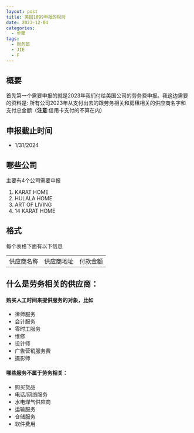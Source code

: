 ```yaml
---
layout: post
title: 美国1099申报的规则
date: 2023-12-04
categories:
  - 步骤
tags:
  - 财务部
  - JIE
  - F
---
```

## 概要
 
 首先第一个需要申报的就是2023年我们付给美国公司的劳务费申报。我这边需要的资料是: 所有公司2023年从支付出去的跟劳务相关和房租相关的供应商名字和支付总金额（**注意**:信用卡支付的不算在内）

## 申报截止时间

- 1/31/2024
## 哪些公司
主要有4个公司需要申报

1. KARAT HOME
2. HULALA HOME
3. ART OF LIVING
4. 14 KARAT HOME

## 格式
每个表格下面有以下信息

|   |   |   |
|---|---|---|
|供应商名称|供应商地址|付款金额|

## 什么是劳务相关的供应商：

#### 购买人工时间来提供服务的对象，比如

- 律师服务
- 会计服务
- 零时工服务
- 维修
- 设计师
- 广告营销服务费
- 摄影师

#### 哪些服务不属于劳务相关：

- 购买货品
- 电话/网络服务
- 水电煤气供应商
- 运输服务
- 仓储服务
- 软件费用
